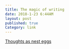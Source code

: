 ```yaml
---
title: The magic of writing
date: 2018-1-23 6:44AM
layout: post
published: true
Category: link
---
```


[Thoughts as nest eggs](http://austinkleon.com/2018/01/22/thoughts-as-nest-eggs/)

